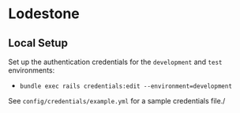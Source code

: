 # Lodestone

## Local Setup

Set up the authentication credentials for the `development` and `test` environments:

- `bundle exec rails credentials:edit --environment=development`

See `config/credentials/example.yml` for a sample credentials file./
